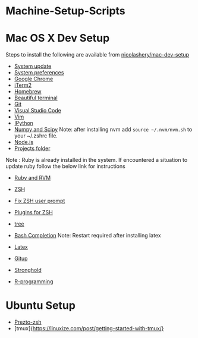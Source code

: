 # Machine-Setup-Scripts

# Mac OS X Dev Setup

Steps to install the following are available from [nicolashery/mac-dev-setup](https://github.com/nicolashery/mac-dev-setup)

- [System update](https://github.com/nicolashery/mac-dev-setup#system-update)
- [System preferences](https://github.com/nicolashery/mac-dev-setup#system-preferences)
- [Google Chrome](https://github.com/nicolashery/mac-dev-setup#google-chrome)
- [iTerm2](https://github.com/nicolashery/mac-dev-setup#iterm2)
- [Homebrew](https://github.com/nicolashery/mac-dev-setup#homebrew)
- [Beautiful terminal](https://github.com/nicolashery/mac-dev-setup#beautiful-terminal)
- [Git](https://github.com/nicolashery/mac-dev-setup#git)
- [Visual Studio Code](https://github.com/nicolashery/mac-dev-setup#visual-studio-code)
- [Vim](https://github.com/nicolashery/mac-dev-setup#vim)
- [IPython](https://github.com/nicolashery/mac-dev-setup#ipython)
- [Numpy and Scipy](https://github.com/nicolashery/mac-dev-setup#numpy-and-scipy)
Note: after installing nvm add ```source ~/.nvm/nvm.sh``` to your ~/.zshrc file.
- [Node.js](https://github.com/nicolashery/mac-dev-setup#nodejs)
- [Projects folder](https://github.com/nicolashery/mac-dev-setup#projects-folder)

Note : Ruby is already installed in the system. If encountered a situation to update ruby follow the below link for instructions
- [Ruby and RVM](https://github.com/nicolashery/mac-dev-setup#ruby-and-rvm)


- [ZSH](https://sourabhbajaj.com/mac-setup/iTerm/zsh.html)
- [Fix ZSH user prompt](https://github.com/agnoster/agnoster-zsh-theme/issues/39#issuecomment-307338817)
- [Plugins for ZSH](https://medium.freecodecamp.org/jazz-up-your-zsh-terminal-in-seven-steps-a-visual-guide-e81a8fd59a38)
- [tree](https://sourabhbajaj.com/mac-setup/iTerm/tree.html)
- [Bash Completion](https://sourabhbajaj.com/mac-setup/BashCompletion/)
Note: Restart required after installing latex
- [Latex](https://sourabhbajaj.com/mac-setup/LaTeX/)
- [Gitup](https://gitup.co/)
<!-- TODO: waiting for mojave updata -->
- [Stronghold](https://github.com/alichtman/stronghold)


- [R-programming](https://ftp.osuosl.org/pub/cran/)

# Ubuntu Setup

 - [Prezto-zsh](https://wikimatze.de/better-zsh-with-prezto/)
 - [tmux]{https://linuxize.com/post/getting-started-with-tmux/}